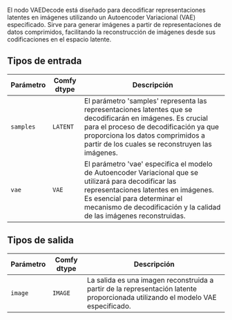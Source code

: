 
El nodo VAEDecode está diseñado para decodificar representaciones latentes en imágenes utilizando un Autoencoder Variacional (VAE) especificado. Sirve para generar imágenes a partir de representaciones de datos comprimidos, facilitando la reconstrucción de imágenes desde sus codificaciones en el espacio latente.
## Tipos de entrada

| Parámetro | Comfy dtype | Descripción |
|-----------|-------------|-------------|
| `samples` | `LATENT`    | El parámetro 'samples' representa las representaciones latentes que se decodificarán en imágenes. Es crucial para el proceso de decodificación ya que proporciona los datos comprimidos a partir de los cuales se reconstruyen las imágenes. |
| `vae`     | `VAE`       | El parámetro 'vae' especifica el modelo de Autoencoder Variacional que se utilizará para decodificar las representaciones latentes en imágenes. Es esencial para determinar el mecanismo de decodificación y la calidad de las imágenes reconstruidas. |

## Tipos de salida

| Parámetro | Comfy dtype | Descripción |
|-----------|-------------|-------------|
| `image`   | `IMAGE`     | La salida es una imagen reconstruida a partir de la representación latente proporcionada utilizando el modelo VAE especificado. |